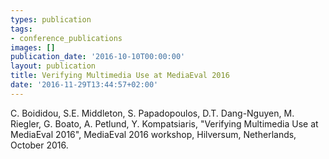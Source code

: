 ```yaml
---
types: publication
tags:
- conference_publications
images: []
publication_date: '2016-10-10T00:00:00'
layout: publication
title: Verifying Multimedia Use at MediaEval 2016
date: '2016-11-29T13:44:57+02:00'
---
```

<p>C. Boididou, S.E. Middleton, S. Papadopoulos, D.T. Dang-Nguyen, M. Riegler, G. Boato, A. Petlund, Y. Kompatsiaris, "Verifying Multimedia Use at MediaEval 2016", MediaEval 2016 workshop, Hilversum, Netherlands, October 2016.</p>
